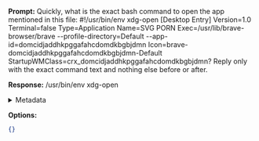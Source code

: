 **Prompt:**
Quickly, what is the exact bash command to open the app mentioned in this file: #!/usr/bin/env xdg-open
[Desktop Entry]
Version=1.0
Terminal=false
Type=Application
Name=SVG PORN
Exec=/usr/lib/brave-browser/brave --profile-directory=Default --app-id=domcidjaddhkpggafahcdomdkbgbjdmn
Icon=brave-domcidjaddhkpggafahcdomdkbgbjdmn-Default
StartupWMClass=crx_domcidjaddhkpggafahcdomdkbgbjdmn?
Reply only with the exact command text and nothing else before or after.

**Response:**
/usr/bin/env xdg-open

<details><summary>Metadata</summary>

- Duration: 870 ms
- Datetime: 2023-07-20T16:01:34.172481
- Model: gpt-3.5-turbo-0613

</details>

**Options:**
```json
{}
```

